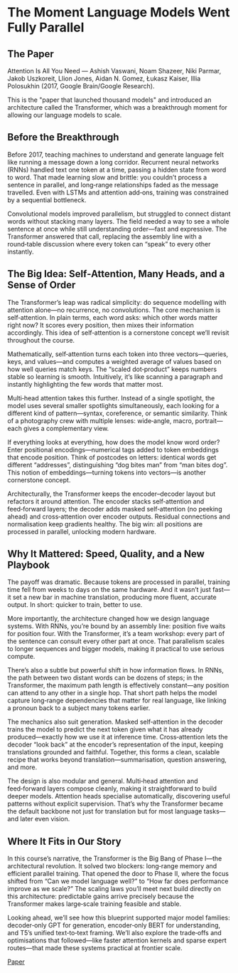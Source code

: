 # The Moment Language Models Went Fully Parallel

## The Paper

Attention Is All You Need — Ashish Vaswani, Noam Shazeer, Niki Parmar, Jakob
Uszkoreit, Llion Jones, Aidan N. Gomez, Łukasz Kaiser, Illia Polosukhin (2017,
Google Brain/Google Research).

This is the "paper that launched thousand models" and introduced an architecture called the Transformer, which was a breakthrough moment for allowing our language models to scale. 

## Before the Breakthrough

Before 2017, teaching machines to understand and generate language felt like
running a message down a long corridor. Recurrent neural networks (RNNs)
handled text one token at a time, passing a hidden state from word to word.
That made learning slow and brittle: you couldn’t process a sentence in
parallel, and long‑range relationships faded as the message travelled. Even
with LSTMs and attention add‑ons, training was constrained by a sequential
bottleneck.

Convolutional models improved parallelism, but struggled to connect distant
words without stacking many layers. The field needed a way to see a whole
sentence at once while still understanding order—fast and expressive. The
Transformer answered that call, replacing the assembly line with a round‑table
discussion where every token can “speak” to every other instantly.

## The Big Idea: Self‑Attention, Many Heads, and a Sense of Order

The Transformer’s leap was radical simplicity: do sequence modelling with
attention alone—no recurrence, no convolutions. The core mechanism is
self‑attention. In plain terms, each word asks: which other words matter right
now? It scores every position, then mixes their information accordingly. This
idea of self‑attention is a cornerstone concept we’ll revisit throughout the
course.

Mathematically, self‑attention turns each token into three vectors—queries,
keys, and values—and computes a weighted average of values based on how well
queries match keys. The “scaled dot‑product” keeps numbers stable so learning
is smooth. Intuitively, it’s like scanning a paragraph and instantly
highlighting the few words that matter most.

Multi‑head attention takes this further. Instead of a single spotlight, the
model uses several smaller spotlights simultaneously, each looking for a
different kind of pattern—syntax, coreference, or semantic similarity. Think of
a photography crew with multiple lenses: wide‑angle, macro, portrait—each gives
a complementary view.

If everything looks at everything, how does the model know word order? Enter
positional encodings—numerical tags added to token embeddings that encode
position. Think of postcodes on letters: identical words get different
“addresses”, distinguishing “dog bites man” from “man bites dog”. This notion of
embeddings—turning tokens into vectors—is another cornerstone concept.

Architecturally, the Transformer keeps the encoder–decoder layout but refactors
it around attention. The encoder stacks self‑attention and feed‑forward layers;
the decoder adds masked self‑attention (no peeking ahead) and cross‑attention
over encoder outputs. Residual connections and normalisation keep gradients
healthy. The big win: all positions are processed in parallel, unlocking modern
hardware.

## Why It Mattered: Speed, Quality, and a New Playbook

The payoff was dramatic. Because tokens are processed in parallel, training time
fell from weeks to days on the same hardware. And it wasn’t just fast—it set a
new bar in machine translation, producing more fluent, accurate output. In
short: quicker to train, better to use.

More importantly, the architecture changed how we design language systems. With
RNNs, you’re bound by an assembly line: position five waits for position four.
With the Transformer, it’s a team workshop: every part of the sentence can
consult every other part at once. That parallelism scales to longer sequences
and bigger models, making it practical to use serious compute.

There’s also a subtle but powerful shift in how information flows. In RNNs, the
path between two distant words can be dozens of steps; in the Transformer, the
maximum path length is effectively constant—any position can attend to any
other in a single hop. That short path helps the model capture long‑range
dependencies that matter for real language, like linking a pronoun back to a
subject many tokens earlier.

The mechanics also suit generation. Masked self‑attention in the decoder trains
the model to predict the next token given what it has already produced—exactly
how we use it at inference time. Cross‑attention lets the decoder “look back”
at the encoder’s representation of the input, keeping translations grounded and
faithful. Together, this forms a clean, scalable recipe that works beyond
translation—summarisation, question answering, and more.

The design is also modular and general. Multi‑head attention and feed‑forward
layers compose cleanly, making it straightforward to build deeper models.
Attention heads specialise automatically, discovering useful patterns without
explicit supervision. That’s why the Transformer became the default backbone
not just for translation but for most language tasks—and later even vision.

## Where It Fits in Our Story

In this course’s narrative, the Transformer is the Big Bang of Phase I—the
architectural revolution. It solved two blockers: long‑range memory and
efficient parallel training. That opened the door to Phase II, where the focus
shifted from “Can we model
language well?” to “How far does performance improve as we scale?” The scaling
laws you’ll meet next build directly on this architecture: predictable gains
arrive precisely because the Transformer makes large‑scale training feasible and
stable.

Looking ahead, we’ll see how this blueprint supported major model families:
decoder‑only GPT for generation, encoder‑only BERT for understanding, and T5’s
unified text‑to‑text framing. We’ll also explore the trade‑offs and
optimisations that followed—like faster attention kernels and sparse expert
routes—that made these systems practical at frontier scale.

[Paper](llm_papers_syllabus/Attention_Is_All_You_Need_Vaswani_2017.pdf)
